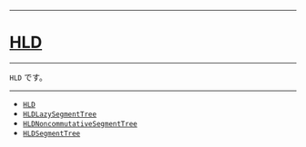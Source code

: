 _____

# [HLD](https://github.com/titan-23/Library_py/tree/main/Graph/HLD)

_____

`HLD` です。

_____

- [`HLD`](./HLD.md)
- [`HLDLazySegmentTree`](./HLDLazySegmentTree.md)
- [`HLDNoncommutativeSegmentTree`](./HLDNoncommutativeSegmentTree.md)
- [`HLDSegmentTree`](./HLDSegmentTree.md)

